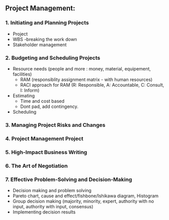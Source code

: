 ## Project Management:

### 1. Initiating and Planning Projects
  - Project
  - WBS -breaking the work down
  - Stakeholder management

### 2. Budgeting and Scheduling Projects
  - Resource needs (people and more : money, material, equipement, facilities)
    - RAM (responsiblity assignment matrix - with human resources)
    - RACI approach for RAM (R: Responsible, A: Accountable, C: Consult, I: Inform)
  - Estimating
    - Time and cost based
    - Dont pad, add contingency.
  - Scheduling

### 3. Managing Project Risks and Changes

### 4. Project Management Project

### 5. High-Impact Business Writing

### 6. The Art of Negotiation

### 7. Effective Problem-Solving and Decision-Making
  - Decision making and problem solving
  - Pareto chart, cause and effect/fishbone/Ishikawa diagram, Histogram
  - Group decision making (majority, minority, expert, authority with no input, authority with input, consensus)
  - Implementing decision results
